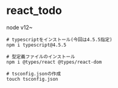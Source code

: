 # react_todo

node v12~


```shell
# typescriptをインストール(今回は4.5.5指定)
npm i typescript@4.5.5

# 型定義ファイルのインストール
npm i @types/react @types/react-dom

# tsconfig.jsonの作成
touch tsconfig.json
```
